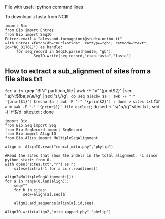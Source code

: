 File with useful python command lines 


To download a fasta from NCBI
```
import Bio
from Bio import Entrez
from Bio import SeqIO
Entrez.email = "alessand.formaggioni@studio.unibo.it"
with Entrez.efetch(db="nucleotide", rettype="gb", retmode="text", id="NC_017612") as handle:
     for seq_record in SeqIO.parse(handle, "gb"):
             SeqIO.write(seq_record,"ciao.fasta","fasta")
```

## How to extract a sub_alignment of sites from a file sites.txt
`for a in `grep "BIN" partition_file | awk -F "=" '{print$2}' | sed ':a;N;$!ba;s/\n//g' | sed 's/,//g'`; do seq $(echo $a | awk -F "-" '{print$1}') $(echo $a | awk -F "-" '{print$2}') ; done > sites.txt`
for a in `awk -F "-" '{print$1}' file_esclusi`; do sed -i "s/^$a$//g" sites.txt ; sed -i '/^$/d' sites.txt ; done

```
import Bio
from Bio.Seq import Seq
from Bio.SeqRecord import SeqRecord
from Bio import AlignIO
from Bio.Align import MultipleSeqAlignment

align =  AlignIO.read("concat_mito.phy","phylip")

#Read the sites that show the indels in the total alignment, -1 since python starts from 0. 
with open("sites.txt","r") as r:
	sites=[int(a)-1 for a in r.readlines()]

align2=MultipleSeqAlignment([])
for a in range(0,len(align)):
	seq=""	
	for b in sites:
		seq+=align[a].seq[b]	
	
	align2.add_sequence(align[a].id,seq)
  
AlignIO.write(align2,"mito_gapped.phy","phylip")
```



          

